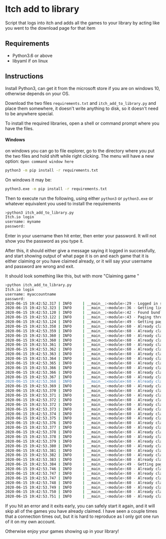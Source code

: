 # Itch add to library
Script that logs into itch and adds all the games to your library by acting like you went to the download page for that item

## Requirements
* Python3.6 or above
* libyaml if on linux

## Instructions
Install Python3, can get it from the microsoft store if you are on windows 10, otherwise depends on your OS.

Download the two files `requirements.txt` and `itch_add_to_library.py` and place them somewhere, it doesn't write 
anything to disk, so it doesn't need to be anywhere special. 

To install the required libraries, open a shell or command prompt where you have the files. 

#### Windows
on windows you can go to file explorer, go to the directory where you put the two files and hold shift while right 
clicking. The menu will have a new option: `Open command window here`

```bash
python3 -m pip install -r requirements.txt
```

On windows it may be:
```bash
python3.exe -m pip install -r requirements.txt
```

Then to execute run the following, using either `python3` or `python3.exe` or whatever equivalent you used to install 
the requirements
```bash
>python3 itch_add_to_library.py
Itch.io login
username: myname
password:
```

Enter in your username then hit enter, then enter your password. It will not show you the password as you type it.

After this, it should either give a message saying it logged in successfully, and start showing output of what page it 
is on and each game that it is either claiming or you have claimed already, or it will say your username and password 
are wrong and exit. 

It should look something like this, but with more "Claiming game <game name>"
```bash
>python itch_add_to_library.py
Itch.io login
username: myaccountname
password:
2020-06-15 19:42:52.317 | INFO     | __main__:<module>:29 - Logged in successfully!
2020-06-15 19:42:52.323 | INFO     | __main__:<module>:36 - Getting link to your claimed bundle
2020-06-15 19:42:53.120 | INFO     | __main__:<module>:42 - Found bundle page link
2020-06-15 19:42:53.122 | INFO     | __main__:<module>:43 - Paging through the bundle page
2020-06-15 19:42:53.124 | INFO     | __main__:<module>:49 - Getting page 1
2020-06-15 19:42:53.358 | INFO     | __main__:<module>:60 - Already claimed Overland
2020-06-15 19:42:53.359 | INFO     | __main__:<module>:60 - Already claimed Night in the Woods
2020-06-15 19:42:53.360 | INFO     | __main__:<module>:60 - Already claimed Kenney Game Assets 1
2020-06-15 19:42:53.360 | INFO     | __main__:<module>:60 - Already claimed Sky Rogue
2020-06-15 19:42:53.361 | INFO     | __main__:<module>:60 - Already claimed Celeste
2020-06-15 19:42:53.362 | INFO     | __main__:<module>:60 - Already claimed A Short Hike
2020-06-15 19:42:53.363 | INFO     | __main__:<module>:60 - Already claimed Gladiabots
2020-06-15 19:42:53.364 | INFO     | __main__:<module>:60 - Already claimed Lancer Core Book: First Edition PDF
2020-06-15 19:42:53.365 | INFO     | __main__:<module>:60 - Already claimed MewnBase
2020-06-15 19:42:53.366 | INFO     | __main__:<module>:60 - Already claimed ART SQOOL
2020-06-15 19:42:53.366 | INFO     | __main__:<module>:60 - Already claimed Walden, a game
2020-06-15 19:42:53.367 | INFO     | __main__:<module>:60 - Already claimed A Mortician's Tale
2020-06-15 19:42:53.368 | INFO     | __main__:<module>:60 - Already claimed Lenna's Inception
2020-06-15 19:42:53.369 | INFO     | __main__:<module>:60 - Already claimed Oikospiel Book I
2020-06-15 19:42:53.370 | INFO     | __main__:<module>:60 - Already claimed BEACON
2020-06-15 19:42:53.371 | INFO     | __main__:<module>:60 - Already claimed Odd Realm
2020-06-15 19:42:53.372 | INFO     | __main__:<module>:60 - Already claimed NIGHT OF THE CONSUMERS
2020-06-15 19:42:53.372 | INFO     | __main__:<module>:60 - Already claimed Mu Cartographer
2020-06-15 19:42:53.373 | INFO     | __main__:<module>:60 - Already claimed EXTREME MEATPUNKS FOREVER
2020-06-15 19:42:53.374 | INFO     | __main__:<module>:60 - Already claimed Hex Kit
2020-06-15 19:42:53.375 | INFO     | __main__:<module>:60 - Already claimed Airships: Conquer the Skies
2020-06-15 19:42:53.376 | INFO     | __main__:<module>:60 - Already claimed MidBoss
2020-06-15 19:42:53.377 | INFO     | __main__:<module>:60 - Already claimed Arcade Spirits
2020-06-15 19:42:53.378 | INFO     | __main__:<module>:60 - Already claimed Minit
2020-06-15 19:42:53.378 | INFO     | __main__:<module>:60 - Already claimed 2064: Read Only Memories
2020-06-15 19:42:53.379 | INFO     | __main__:<module>:60 - Already claimed One Night Stand
2020-06-15 19:42:53.380 | INFO     | __main__:<module>:60 - Already claimed LAZA KNITEZ!!
2020-06-15 19:42:53.381 | INFO     | __main__:<module>:60 - Already claimed WitchWay
2020-06-15 19:42:53.382 | INFO     | __main__:<module>:60 - Already claimed ISLANDS: Non-Places
2020-06-15 19:42:53.383 | INFO     | __main__:<module>:60 - Already claimed No Delivery
2020-06-15 19:42:53.384 | INFO     | __main__:<module>:49 - Getting page 2
2020-06-15 19:42:53.746 | INFO     | __main__:<module>:60 - Already claimed Secret Little Haven
2020-06-15 19:42:53.747 | INFO     | __main__:<module>:60 - Already claimed Loot Rascals
2020-06-15 19:42:53.747 | INFO     | __main__:<module>:60 - Already claimed Long Gone Days
2020-06-15 19:42:53.748 | INFO     | __main__:<module>:60 - Already claimed Changeling
2020-06-15 19:42:53.749 | INFO     | __main__:<module>:60 - Already claimed Fugue in Void
2020-06-15 19:42:53.750 | INFO     | __main__:<module>:60 - Already claimed Haque
2020-06-15 19:42:53.751 | INFO     | __main__:<module>:60 - Already claimed DragonRuby Game Toolkit
```

If you hit an error and it exits early, you can safely start it again, and it will skip all of the games you have 
already claimed. I have seen a couple times that a connection times out, but it is hard to reproduce as I only got one
run of it on my own account.

Otherwise enjoy your games showing up in your library!
